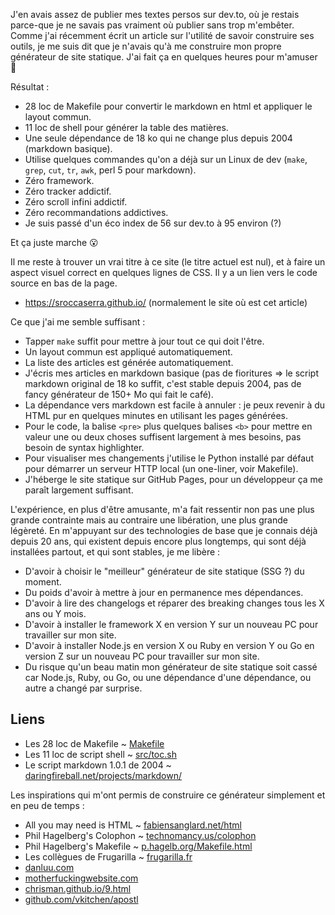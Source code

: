 J'en avais assez de publier mes textes persos sur dev.to, où je restais
parce-que je ne savais pas vraiment où publier sans trop m'embêter. Comme j'ai
récemment écrit un article sur l'utilité de savoir construire ses outils, je me
suis dit que je n'avais qu'à me construire mon propre générateur de site
statique. J'ai fait ça en quelques heures pour m'amuser 🎉

Résultat :

- 28 loc de Makefile pour convertir le markdown en html et appliquer le layout
  commun.
- 11 loc de shell pour générer la table des matières.
- Une seule dépendance de 18 ko qui ne change plus depuis 2004 (markdown
  basique).
- Utilise quelques commandes qu'on a déjà sur un Linux de dev (`make`, `grep`,
  `cut`, `tr`, `awk`, perl 5 pour markdown).
- Zéro framework.
- Zéro tracker addictif.
- Zéro scroll infini addictif.
- Zéro recommandations addictives.
- Je suis passé d'un éco index de 56 sur dev.to à 95 environ (?)

Et ça juste marche 😮

Il me reste à trouver un vrai titre à ce site (le titre actuel est nul), et à
faire un aspect visuel correct en quelques lignes de CSS. Il y a un lien vers
le code source en bas de la page.

- <https://sroccaserra.github.io/> (normalement le site où est cet article)

Ce que j'ai me semble suffisant :

- Tapper `make` suffit pour mettre à jour tout ce qui doit l'être.
- Un layout commun est appliqué automatiquement.
- La liste des articles est générée automatiquement.
- J'écris mes articles en markdown basique (pas de fioritures => le script
  markdown original de 18 ko suffit, c'est stable depuis 2004, pas de fancy
  générateur de 150+ Mo qui fait le café).
- La dépendance vers markdown est facile à annuler : je peux revenir à du HTML
  pur en quelques minutes en utilisant les pages générées.
- Pour le code, la balise `<pre>` plus quelques balises `<b>` pour mettre en
  valeur une ou deux choses suffisent largement à mes besoins, pas besoin de
  syntax highlighter.
- Pour visualiser mes changements j'utilise le Python installé par défaut pour
  démarrer un serveur HTTP local (un one-liner, voir Makefile).
- J'héberge le site statique sur GitHub Pages, pour un développeur ça me paraît
  largement suffisant.

L'expérience, en plus d'être amusante, m'a fait ressentir non pas une plus
grande contrainte mais au contraire une libération, une plus grande légèreté.
En m'appuyant sur des technologies de base que je connais déjà depuis 20 ans,
qui existent depuis encore plus longtemps, qui sont déjà installées partout, et
qui sont stables, je me libère&nbsp;:

- D'avoir à choisir le "meilleur" générateur de site statique (SSG ?) du
  moment.
- Du poids d'avoir à mettre à jour en permanence mes dépendances.
- D'avoir à lire des changelogs et réparer des breaking changes tous les X ans
  ou Y mois.
- D'avoir à installer le framework X en version Y sur un nouveau PC pour
  travailler sur mon site.
- D'avoir à installer Node.js en version X ou Ruby en version Y ou Go en
  version Z sur un nouveau PC pour travailler sur mon site.
- Du risque qu'un beau matin mon générateur de site statique soit cassé car
  Node.js, Ruby, ou Go, ou une dépendance d'une dépendance, ou autre a changé
  par surprise.

## Liens

- Les 28 loc de Makefile ~ [Makefile][mf]
- Les 11 loc de script shell ~ [src/toc.sh][sh]
- Le script markdown 1.0.1 de 2004 ~ [daringfireball.net/projects/markdown/][md]

[mf]: https://github.com/sroccaserra/sroccaserra.github.io/blob/5e17de3/Makefile
[sh]: https://github.com/sroccaserra/sroccaserra.github.io/blob/aeb8c9b/src/toc.sh
[md]: https://daringfireball.net/projects/markdown/

Les inspirations qui m'ont permis de construire ce générateur simplement et en
peu de temps&nbsp;:

- All you may need is HTML ~ [fabiensanglard.net/html][fs]
- Phil Hagelberg's Colophon ~ [technomancy.us/colophon][tm]
- Phil Hagelberg's Makefile ~ [p.hagelb.org/Makefile.html][ph]
- Les collègues de Frugarilla ~ [frugarilla.fr][fr]
- [danluu.com][dl]
- [motherfuckingwebsite.com][mfws]
- [chrisman.github.io/9.html][ch]
- [github.com/vkitchen/apostl][ap]

[fs]: https://fabiensanglard.net/html/index.html
[tm]: https://technomancy.us/colophon
[ph]: https://p.hagelb.org/Makefile.html
[fr]: https://www.frugarilla.fr/
[dl]: https://danluu.com/
[mfws]: https://motherfuckingwebsite.com/
[ch]: https://chrisman.github.io/9.html
[ap]: https://github.com/vkitchen/apostl
